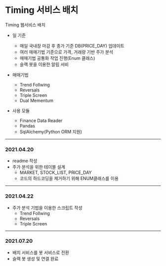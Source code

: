 # Timing 서비스 배치
Timing 웹서비스 배치
* 일 기준
    * 매일 국내장 마감 후 종가 기준 DB(PRICE_DAY) 업데이트 
    * 여러 매매기법 기준으로 가격, 거래량 기반 주가 분석
    * 매매기법 공통화 작업 진행(Enum 클래스)
    * 슬랙 봇을 이용한 알림 서비
  
      
* 매매기법
    * Trend Follwing
    * Reversals
    * Triple Screen
    * Dual Mementum

  
* 사용 모듈
  * Finance Data Reader
  * Pandas
  * SqlAlchemy(Python ORM 지원)
---
### 2021.04.20
* readme 작성
* 주가 분석을 위한 테이블 설계
    * MARKET, STOCK_LIST, PRICE_DAY
    * 코드의 하드코딩을 제거하기 위해 ENUM클래스를 이용 
  
---
### 2021.04.22
* 주가 분석 기법을 이용한 스크립트 작성
  * Trend Follwing
  * Reversals
  * Triple Screen
    
---
### 2021.07.20
* 배치 서비스를 봇 서비스로 전환
* 슬랙 봇 생성 및 연결 완료